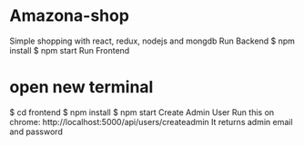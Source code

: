 # Amazona-shop
Simple shopping with react, redux, nodejs and mongdb
Run Backend
$ npm install
$ npm start
Run Frontend
# open new terminal
$ cd frontend
$ npm install
$ npm start
Create Admin User
Run this on chrome: http://localhost:5000/api/users/createadmin
It returns admin email and password
